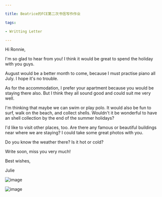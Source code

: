 ```yaml
---

title: Beatrice的FCE第二次书信写作作业

tags:

- Writting Letter

---
```


Hi Ronnie,

I'm so glad to hear from you! I think it would be great to spend the holiday with you guys.

August would be a better month to come, because I must practise piano all July. I hope it's no trouble.

As for the accommodation, I prefer your apartment because you would be staying there also. But I think they all sound good and could suit me very well.

I'm thinking that maybe we can swim or play polo. It would also be fun to surf, walk on the beach, and collect shells. Wouldn't it be wonderful to have an shell collection by the end of the summer holidays?

I'd like to visit other places, too. Are there any famous or beautiful buildings near where we are staying? I could take some great photos with you.

Do you know the weather there? Is it hot or cold?

Write soon, miss you very much!

Best wishes,

Julie

![image]({{"/media/201901071.jpg"|absolute_url}})

![image]({{"/media/201901072.jpg"|absolute_url}})


